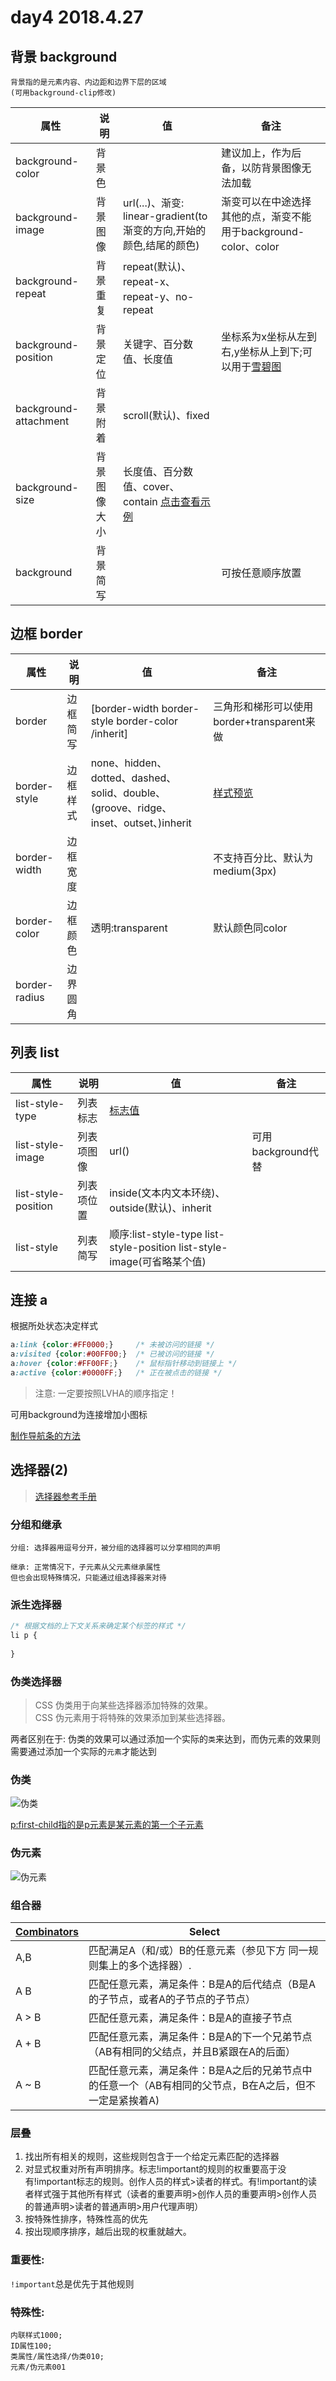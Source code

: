 # day4 2018.4.27

## 背景 background

```
背景指的是元素内容、内边距和边界下层的区域
(可用background-clip修改)
```

属性|说明|值|备注
---|---|---|---
background-color|背景色||建议加上，作为后备，以防背景图像无法加载
background-image|背景图像|url(...)、渐变: linear-gradient(to 渐变的方向,开始的颜色,结尾的颜色)|渐变可以在中途选择其他的点，渐变不能用于background-color、color
background-repeat|背景重复|repeat(默认)、repeat-x、repeat-y、no-repeat|
background-position|背景定位|关键字、百分数值、长度值|坐标系为x坐标从左到右,y坐标从上到下;可以用于[雪碧图](http://www.imooc.com/learn/93)
background-attachment|背景附着|scroll(默认)、fixed|
background-size|背景图像大小|长度值、百分数值、cover、contain [点击查看示例](http://www.w3school.com.cn/tiy/c.asp?f=css_background-size&p=7)|
background|背景简写||可按任意顺序放置



## 边框 border

属性|说明|值|备注
---|---|---|---
border|边框简写|[border-width border-style border-color /inherit]|三角形和梯形可以使用border+transparent来做
border-style|边框样式|none、hidden、dotted、dashed、solid、double、(groove、ridge、inset、outset、)inherit|[样式预览](https://developer.mozilla.org/zh-CN/docs/Web/CSS/border-style)
border-width|边框宽度||不支持百分比、默认为medium(3px)
border-color|边框颜色|透明:transparent|默认颜色同color
border-radius|边界圆角||



## 列表 list

属性|说明|值|备注
---|---|---|---
list-style-type|列表标志|[标志值](http://www.w3school.com.cn/cssref/pr_list-style-type.asp)|
list-style-image|列表项图像|url()|可用background代替
list-style-position|列表项位置|inside(文本内文本环绕)、outside(默认)、inherit|
list-style|列表简写|顺序:list-style-type list-style-position list-style-image(可省略某个值)



## 连接 a

根据所处状态决定样式

```css
a:link {color:#FF0000;}		/* 未被访问的链接 */
a:visited {color:#00FF00;}	/* 已被访问的链接 */
a:hover {color:#FF00FF;}	/* 鼠标指针移动到链接上 */
a:active {color:#0000FF;}	/* 正在被点击的链接 */
```

>注意: 一定要按照LVHA的顺序指定！

可用background为连接增加小图标

[制作导航条的方法](http://www.runoob.com/css/css-navbar.html)



## 选择器(2)

> [选择器参考手册](http://www.w3school.com.cn/cssref/css_selectors.asp)

### 分组和继承

```
分组: 选择器用逗号分开，被分组的选择器可以分享相同的声明
```

```
继承: 正常情况下，子元素从父元素继承属性
但也会出现特殊情况，只能通过组选择器来对待
```

### 派生选择器

```css
/* 根据文档的上下文关系来确定某个标签的样式 */
li p {
	
}
```

### 伪类选择器

> CSS 伪类用于向某些选择器添加特殊的效果。  
CSS 伪元素用于将特殊的效果添加到某些选择器。
  
两者区别在于: 伪类的效果可以通过添加一个实际的`类`来达到，而伪元素的效果则需要通过添加一个实际的`元素`才能达到

### 伪类
![伪类](http://segmentfault.com/img/bVcccn)

[p:first-child指的是p元素是某元素的第一个子元素](http://www.w3school.com.cn/tiy/t.asp?f=css_sel_firstchild)

### 伪元素

![伪元素](http://segmentfault.com/img/bVccco)

### 组合器

[Combinators](https://developer.mozilla.org/zh-CN/docs/Learn/CSS/Introduction_to_CSS/Combinators_and_multiple_selectors)|Select
---|---
A,B|匹配满足A（和/或）B的任意元素（参见下方 同一规则集上的多个选择器）.
A B|匹配任意元素，满足条件：B是A的后代结点（B是A的子节点，或者A的子节点的子节点）
A > B|匹配任意元素，满足条件：B是A的直接子节点
A + B|匹配任意元素，满足条件：B是A的下一个兄弟节点（AB有相同的父结点，并且B紧跟在A的后面）
A ~ B|匹配任意元素，满足条件：B是A之后的兄弟节点中的任意一个（AB有相同的父节点，B在A之后，但不一定是紧挨着A)

### 层叠

1. 找出所有相关的规则，这些规则包含于一个给定元素匹配的选择器  
2. 对显式权重对所有声明排序。标志!important的规则的权重要高于没有!important标志的规则。创作人员的样式>读者的样式。有!important的读者样式强于其他所有样式（读者的重要声明>创作人员的重要声明>创作人员的普通声明>读者的普通声明>用户代理声明）  
3. 按特殊性排序，特殊性高的优先  
4. 按出现顺序排序，越后出现的权重就越大。

### 重要性: 

`!important`总是优先于其他规则

### 特殊性: 

```
内联样式1000;
ID属性100;
类属性/属性选择/伪类010;
元素/伪元素001
```
